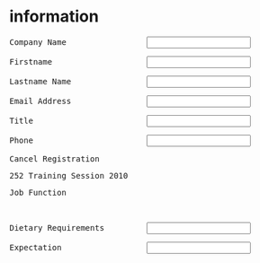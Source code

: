 <h1>information</h1>
<pre>Company Name                 <input type="text"> </pre>
<pre>Firstname                    <input type="text"> </pre>
<pre>Lastname Name                <input type="text"> </pre>
<pre>Email Address                <input type="text"> </pre>
<pre>Title                        <input type="text"> </pre>
<pre>Phone                        <input type="text"> </pre>
<pre>Cancel Registration          </pre>
<pre>252 Training Session 2010    </pre>
<pre>Job Function</pre></br>
<pre>Dietary Requirements         <input type="text"> </pre>
<pre>Expectation                  <input type="text"> </pre>
